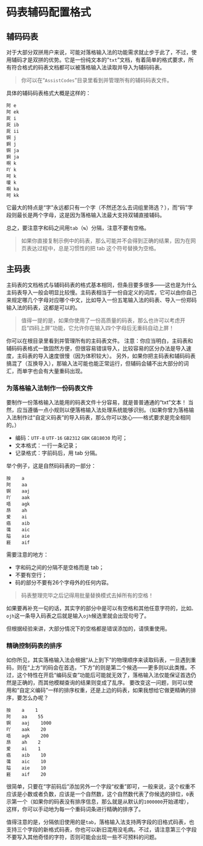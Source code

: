 # 码表辅码配置格式

## 辅码码表

对于大部分双拼用户来说，可能对落格输入法的功能需求就止步于此了，不过，使用辅码才是双拼的优势。它是一份纯文本的“`txt`”文档，有着简单的格式要求，所有符合格式的码表文档都可以被落格输入法读取并导入为辅码码表。

> 你可以在“`AssistCodes`”目录里看到并管理所有的辅码码表文件。

具体的辅码码表格式大概是这样的：

```text
阿 e
阿 ek
厑 i
厑 ib
厑 ii
锕 j
錒 j
锕 ja
錒 ja
啊 k
吖 k
呵 k
嗄 k
啊 ka
呵 kk
```

它最大的特点是“字”永远都只有一个字（不然还怎么去词组里筛选？），而“码”字段则最长是两个字母，这是因为落格输入法最大支持双辅直接辅码。

总之，要注意字和码之间用`tab`（`↹`）分隔，注意不要有空格。

> 如果你直接复制示例中的码表，那么可能并不会得到正确的结果，因为在网页表达过程中，总是习惯性的把 tab 这个符号替换为空格。

## 主码表

主码表的文档格式与辅码码表的格式基本相同，但条目要多很多——这也是为什么主码表导入一般会明显比较慢。主码表相当于一份自定义的词库，它可以由你自己来规定哪几个字母对应哪个中文，比如导入一份五笔输入法的码表、导入一份郑码输入法的码表，这都是可以的。

> 值得一提的是，如果你使用了一份高质量的码表，那么也许可以考虑开启“四码上屏”功能，它允许你在输入四个字母后无重码自动上屏！

你可以在根目录里看到并管理所有的主码表文件。 注意：你应当明白，主码表和辅码码表格式一致固然方便，但很容易错误导入，比较容易的区分办法是导入速度，主码表的导入速度很慢（因为体积较大）。 另外，如果你把主码表和辅码码表搞混了（互换导入），那输入法可能也能正常运行，但辅码会辅不出大部分的词汇，而单字也会有大量重码出现。

### 为落格输入法制作一份码表文件

要制作一份落格输入法能用的码表文件十分容易，就是普普通通的“txt”文本！ 当然，应当遵循一点小规则以便落格输入法处理系统能够识别。（如果你曾为落格输入法制作过“自定义码表”的导入码表，那么你可以放心——格式要求是完全相同的。）

* 编码：`UTF-8` `UTF-16` `GB2312` `GBK` `GB18030` 均可；
* 文本格式：一行一条记录；
* 记录格式：字前码后，用 tab 分隔。

举个例子，这是自然码码表的一部分：

```text
按    a
阿    aa
锕    aaj
吖    aak
唔    agk
昂    ah
爱    ai
癌    aib
蔼    aic
隘    aie
捱    aif
```

需要注意的地方：

* 字和码之间的分隔不是空格而是 tab；
* 不要有空行；
* 码的部分不要有26个字母外的任何内容。

> 码表整理完毕之后记得用批量替换模式去掉所有的空格！

如果要再补充一句的话，其实字的部分中是可以有空格和其他任意字符的，比如`。 ojh`这一条导入码表之后就是输入`ojh`候选里就会出现句号了。

但根据经验来讲，大部分情况下的空格都是错误添加的，请慎重使用。

### 精确控制码表的排序

如你所见，其实落格输入法会根据“从上到下”的物理顺序来读取码表，一旦遇到重码，则在“上方”的码会在首选，“下方”的则是第二个候选——更多则以此类推。不过，这个特性在开启“编码反查”功能后可能就无效了，落格输入法仅能保证首选仍然是正确的，而其他模糊查询的结果则变成了乱序。 要改变这一问题，则可以使用和“自定义编码”一样的排序权重，还是上边的码表，如果我想给它做更精确的排序，要怎么办呢？

```text
按    a    1
阿    aa    55
锕    aaj    1000
吖    aak    20
唔    agk    200
昂    ah    2
爱    ai    1
癌    aib    10
蔼    aic    10
隘    aie    10
捱    aif    20
```

很简单，只要在“字前码后”添加另外一个字段“权重”即可，一般来说，这个权重不应该是小数或者负数，应该是一个自然数，这个自然数代表了你候选的排位，`0`表示第一个（如果你的码表没有排序信息，那么就是从默认的`1000000`开始递增），这样，你可以手动地为每一个重码词条进行精确的排序了。

值得注意的是，分隔依旧使用的是`tab`，落格输入法支持两字段的旧格式码表，也支持三个字段的新格式码表，你也可以新旧混用没毛病。不过，请注意第三个字段不要写入其他奇怪的字符，否则可能会出现一些不可预料的问题。

